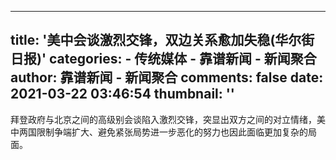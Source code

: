 
---
title: '美中会谈激烈交锋，双边关系愈加失稳(华尔街日报)'
categories: 
    - 传统媒体
    - 靠谱新闻 - 新闻聚合
author: 靠谱新闻 - 新闻聚合
comments: false
date: 2021-03-22 03:46:54
thumbnail: ''
---

<div>   
拜登政府与北京之间的高级别会谈陷入激烈交锋，突显出双方之间的对立情绪，美中两国限制争端扩大、避免紧张局势进一步恶化的努力也因此面临更加复杂的局面。  
</div>
            